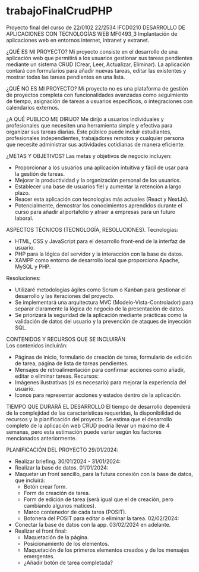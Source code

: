 # trabajoFinalCrudPHP

Proyecto final del curso de 22/0102 22/2534 IFCD0210 DESARROLLO DE APLICACIONES CON TECNOLOGÍAS WEB MF0493_3 Implantación de aplicaciones web en entornos internet, intranet y extranet.

¿QUÉ ES MI PROYECTO?
Mi proyecto consiste en el desarrollo de una aplicación web que permitirá a los usuarios gestionar sus tareas pendientes mediante un sistema CRUD (Crear, Leer, Actualizar, Eliminar). La aplicación contará con formularios para añadir nuevas tareas, editar las existentes y mostrar todas las tareas pendientes en una lista.

¿QUÉ NO ES MI PROYECTO?
Mi proyecto no es una plataforma de gestión de proyectos completa con funcionalidades avanzadas como seguimiento de tiempo, asignación de tareas a usuarios específicos, o integraciones con calendarios externos.

¿A QUÉ PUBLICO ME DIRIJO?
Me dirijo a usuarios individuales y profesionales que necesiten una herramienta simple y efectiva para organizar sus tareas diarias. Este público puede incluir estudiantes, profesionales independientes, trabajadores remotos y cualquier persona que necesite administrar sus actividades cotidianas de manera eficiente.

¿METAS Y OBJETIVOS?
Las metas y objetivos de negocio incluyen:
-	Proporcionar a los usuarios una aplicación intuitiva y fácil de usar para la gestión de tareas.
-	Mejorar la productividad y la organización personal de los usuarios.
-	Establecer una base de usuarios fiel y aumentar la retención a largo plazo.
-	Reacer esta aplicación con tecnologías más actuales (React y NextJs).
-	Potencialmente, demostrar los conocimientos aprendidos durante el curso para añadir al portafolio y atraer a empresas para un futuro laboral.
  
ASPECTOS TÉCNICOS (TECNOLOGÍA, RESOLUCIONES).
Tecnologías:
-	HTML, CSS y JavaScript para el desarrollo front-end de la interfaz de usuario.
-	PHP para la lógica del servidor y la interacción con la base de datos.
-	XAMPP como entorno de desarrollo local que proporciona Apache, MySQL y PHP.

Resoluciones:
-	Utilizaré metodologías ágiles como Scrum o Kanban para gestionar el desarrollo y las iteraciones del proyecto.
-	Se implementará una arquitectura MVC (Modelo-Vista-Controlador) para separar claramente la lógica de negocio de la presentación de datos.
-	Se priorizará la seguridad de la aplicación mediante prácticas como la validación de datos del usuario y la prevención de ataques de inyección SQL.

CONTENIDOS Y RECURSOS QUE SE INCLUIRÁN	
Los contenidos incluirán:
-	Páginas de inicio, formulario de creación de tarea, formulario de edición de tarea, página de lista de tareas pendientes.
-	Mensajes de retroalimentación para confirmar acciones como añadir, editar o eliminar tareas.
Recursos:
-	Imágenes ilustrativas (si es necesario) para mejorar la experiencia del usuario.
-	Iconos para representar acciones y estados dentro de la aplicación.

TIEMPO QUE DURARÁ EL DESARROLLO
El tiempo de desarrollo dependerá de la complejidad de las características requeridas, la disponibilidad de recursos y la planificación del proyecto. Se estima que el desarrollo completo de la aplicación web CRUD podría llevar un máximo de 4 semanas, pero esta estimación puede variar según los factores mencionados anteriormente.

PLANIFICACIÓN DEL PROYECTO
29/01/2024:
  -	Realizar briefing.
30/01/2024 - 31/01/2024:
  -	Realizar la base de datos.
01/01/2024:
  -	Maquetar un front sencillo, para la futura conexión con la base de datos, que incluirá:
    *	Botón crear form.
    *	Form de creación de tarea.
    *	Form de edición de tarea (será igual que el de creación, pero cambiando algunos matices).
    *	Marco contenedor de cada tarea (POSIT).
    *	Botonera del POSIT para editar o eliminar la tarea.
02/02/2024:
  -	Conectar la base de datos con la app.
03/02/2024 en adelante.
  -	Realizar el front final:
    *	Maquetación de la página.
      +	Posicionamiento de los elementos.
    *	Maquetación de los primeros elementos creados y de los mensajes emergentes.
    *	¿Añadir botón de tarea completada?
